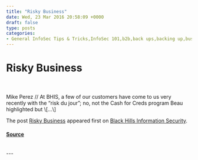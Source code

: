 ```yaml
---
title: "Risky Business"
date: Wed, 23 Mar 2016 20:58:09 +0000
draft: false
type: posts
categories: 
- General InfoSec Tips & Tricks,InfoSec 101,b2b,back ups,backing up,business partners,infosec,ransomware,risk du jour
---
```

# Risky Business

<br/>

<br/>
Mike Perez // At BHIS, a few of our customers have come to us very recently with the “risk du jour”; no, not the Cash for Creds program Beau highlighted but \[…\]

The post [Risky Business](https://www.blackhillsinfosec.com/risky-business/) appeared first on [Black Hills Information Security](https://www.blackhillsinfosec.com).

#### [Source](https://www.blackhillsinfosec.com/risky-business/)

<br/>
---
